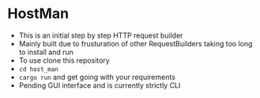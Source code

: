 # HostMan
- This is an initial step by step HTTP request builder
- Mainly built due to frusturation of other RequestBuilders taking too long to install and run
- To use clone this repository
- `cd host_man`
- `cargo run` and get going with your requirements
- Pending GUI interface and is currently strictly CLI
